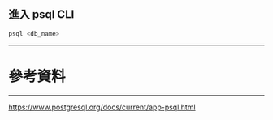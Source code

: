 ## 進入 psql CLI

```sh
psql <db_name>
```

---

# 參考資料

---

https://www.postgresql.org/docs/current/app-psql.html